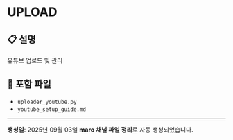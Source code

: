 # UPLOAD

## 📋 설명

유튜브 업로드 및 관리

## 📁 포함 파일

- `uploader_youtube.py`
- `youtube_setup_guide.md`

---
**생성일**: 2025년 09월 03일
**maro 채널 파일 정리**로 자동 생성되었습니다.
